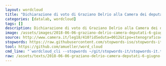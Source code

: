 ```yaml
---
layout: wordcloud
title: "Dichiarazione di voto di Graziano Delrio alla Camera dei deputati del 6 giugno 2018"
categories: [datalab, wordcloud]
tags: []
description: Dichiarazione di voto di Graziano Delrio alla Camera dei deputati, seduta n. 12 di mercoledì 6 giugno 2018
image: /assets/images/2018-06-06-graziano-delrio-camera-deputati-6-giugno-2018.jpg
source: http://www.camera.it/leg18/410?idSeduta=0012&tipo=stenografico#sed0012.stenografico.tit00060.sub00020.int00380
stopwords: https://raw.githubusercontent.com/stopwords-iso/stopwords-it/master/stopwords-it.txt
tool: https://github.com/amueller/word_cloud
cmd_line: "`wordcloud_cli --stopwords ~/git/stopwords-it/stopwords-it.txt --imagefile 2018-06-06-graziano-delrio-camera-deputati-6-giugno-2018.jpg --background black --width 1080 --height 1350 < 2018-06-06-graziano-delrio-camera-deputati-6-giugno-2018.txt`"
raw: /assets/texts/2018-06-06-graziano-delrio-camera-deputati-6-giugno-2018.txt
---
```

